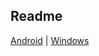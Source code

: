 ## Readme

[Android](https://github.com/shadowsocksrr/shadowsocksr-android/releases) | [Windows](https://github.com/shadowsocksrr/shadowsocksr-csharp/releases)
